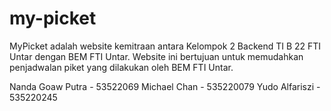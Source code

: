 # my-picket
MyPicket adalah website kemitraan antara Kelompok 2 Backend TI B 22 FTI Untar dengan BEM FTI Untar. Website ini bertujuan untuk memudahkan penjadwalan piket yang dilakukan oleh BEM FTI Untar.

Nanda Goaw Putra - 53522069
Michael Chan - 535220079
Yudo Alfariszi - 535220245
